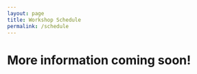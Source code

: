 ```yaml
---
layout: page
title: Workshop Schedule
permalink: /schedule
---
```


# More information coming soon!

